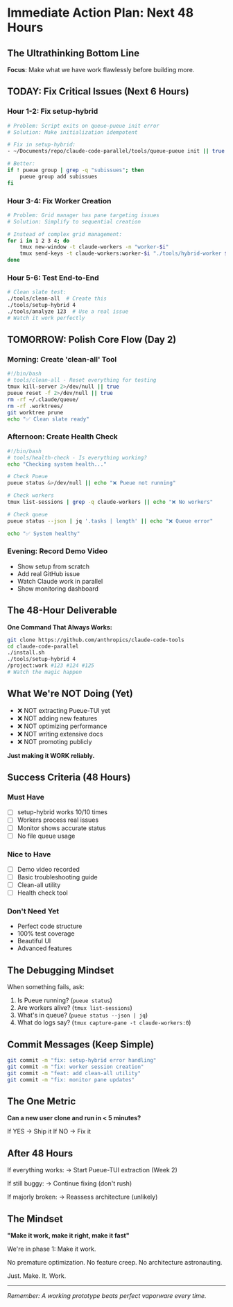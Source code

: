 # Immediate Action Plan: Next 48 Hours

## The Ultrathinking Bottom Line

**Focus**: Make what we have work flawlessly before building more.

## TODAY: Fix Critical Issues (Next 6 Hours)

### Hour 1-2: Fix setup-hybrid
```bash
# Problem: Script exits on queue-pueue init error
# Solution: Make initialization idempotent

# Fix in setup-hybrid:
- ~/Documents/repo/claude-code-parallel/tools/queue-pueue init || true

# Better:
if ! pueue group | grep -q "subissues"; then
    pueue group add subissues
fi
```

### Hour 3-4: Fix Worker Creation
```bash
# Problem: Grid manager has pane targeting issues
# Solution: Simplify to sequential creation

# Instead of complex grid management:
for i in 1 2 3 4; do
    tmux new-window -t claude-workers -n "worker-$i"
    tmux send-keys -t claude-workers:worker-$i "./tools/hybrid-worker $i" C-m
done
```

### Hour 5-6: Test End-to-End
```bash
# Clean slate test:
./tools/clean-all  # Create this
./tools/setup-hybrid 4
./tools/analyze 123  # Use a real issue
# Watch it work perfectly
```

## TOMORROW: Polish Core Flow (Day 2)

### Morning: Create 'clean-all' Tool
```bash
#!/bin/bash
# tools/clean-all - Reset everything for testing
tmux kill-server 2>/dev/null || true
pueue reset -f 2>/dev/null || true
rm -rf ~/.claude/queue/
rm -rf .worktrees/
git worktree prune
echo "✅ Clean slate ready"
```

### Afternoon: Create Health Check
```bash
#!/bin/bash  
# tools/health-check - Is everything working?
echo "Checking system health..."

# Check Pueue
pueue status &>/dev/null || echo "❌ Pueue not running"

# Check workers
tmux list-sessions | grep -q claude-workers || echo "❌ No workers"

# Check queue
pueue status --json | jq '.tasks | length' || echo "❌ Queue error"

echo "✅ System healthy"
```

### Evening: Record Demo Video
- Show setup from scratch
- Add real GitHub issue
- Watch Claude work in parallel
- Show monitoring dashboard

## The 48-Hour Deliverable

**One Command That Always Works:**
```bash
git clone https://github.com/anthropics/claude-code-tools
cd claude-code-parallel
./install.sh
./tools/setup-hybrid 4
/project:work #123 #124 #125
# Watch the magic happen
```

## What We're NOT Doing (Yet)

- ❌ NOT extracting Pueue-TUI yet
- ❌ NOT adding new features
- ❌ NOT optimizing performance
- ❌ NOT writing extensive docs
- ❌ NOT promoting publicly

**Just making it WORK reliably.**

## Success Criteria (48 Hours)

### Must Have
- [ ] setup-hybrid works 10/10 times
- [ ] Workers process real issues
- [ ] Monitor shows accurate status
- [ ] No file queue usage

### Nice to Have
- [ ] Demo video recorded
- [ ] Basic troubleshooting guide
- [ ] Clean-all utility
- [ ] Health check tool

### Don't Need Yet
- Perfect code structure
- 100% test coverage
- Beautiful UI
- Advanced features

## The Debugging Mindset

When something fails, ask:
1. Is Pueue running? (`pueue status`)
2. Are workers alive? (`tmux list-sessions`)
3. What's in queue? (`pueue status --json | jq`)
4. What do logs say? (`tmux capture-pane -t claude-workers:0`)

## Commit Messages (Keep Simple)

```bash
git commit -m "fix: setup-hybrid error handling"
git commit -m "fix: worker session creation"
git commit -m "feat: add clean-all utility"
git commit -m "fix: monitor pane updates"
```

## The One Metric

**Can a new user clone and run in < 5 minutes?**

If YES → Ship it
If NO → Fix it

## After 48 Hours

If everything works:
→ Start Pueue-TUI extraction (Week 2)

If still buggy:
→ Continue fixing (don't rush)

If majorly broken:
→ Reassess architecture (unlikely)

## The Mindset

**"Make it work, make it right, make it fast"**

We're in phase 1: Make it work.

No premature optimization.
No feature creep.
No architecture astronauting.

Just. Make. It. Work.

---

*Remember: A working prototype beats perfect vaporware every time.*